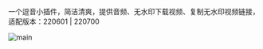 一个逗音小插件，简洁清爽，提供音频、无水印下载视频、复制无水印视频链接，适配版本：220601 | 220700

![main](https://user-images.githubusercontent.com/1235777/195020778-6292f1dc-5fd0-4980-a36c-bd451fea28e1.png)
